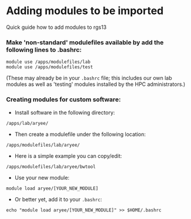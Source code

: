 # Adding modules to be imported
Quick guide how to add modules to rgs13

### Make 'non-standard' modulefiles available by add the following lines to .bashrc:

```
module use /apps/modulefiles/lab
module use /apps/modulefiles/test
```
(These may already be in your `.bashrc` file; this includes our own lab modules as well as 'testing' modules installed by the HPC administrators.)

### Creating modules for custom software:

- Install software in the following directory: 
```
/apps/lab/aryee/
```

- Then create a modulefile under the following location: 
```
/apps/modulefiles/lab/aryee/
```

- Here is a simple example you can copy/edit:
```
/apps/modulefiles/lab/aryee/bwtool
```

- Use your new module:
```
module load aryee/[YOUR_NEW_MODULE]
```

- Or better yet, add it to your `.bashrc`:
```
echo "module load aryee/[YOUR_NEW_MODULE]" >> $HOME/.bashrc
```
